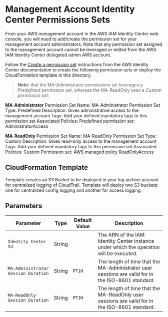 # Management Account Identity Center Permissions Sets

From your AWS management account in the AWS IAM Identity Center web console, you will need to add/create the permission set for your management account administrators. Note that any permission set assigned to the management account cannot be leveraged or edited from the AWS IAM Identity Center delegated admin AWS account.

Follow the [Create a permission set](https://docs.aws.amazon.com/singlesignon/latest/userguide/howtocreatepermissionset.html) instructions from the AWS Identity Center documentation to create the following permission sets or deploy the CloudFormation template in this directory.

> **Note:** that the MA-Administrator permissions set leverages a *Predefined permission set*, whereas the MA-ReadOnly uses a *Custom permission set*:

**MA-Administrator**
Permission Set Name: MA-Administrator
Permission Set Type: Predefined
Description: Gives administrative access to the management account
Tags: Add your defined mandatory tags to this permission set
Associated Policies: Predefined permission set: AdministratorAccess

**MA-ReadOnly**
Permission Set Name: MA-ReadOnly
Permission Set Type: Custom
Description: Gives read-only access to the management account
Tags: Add your defined mandatory tags to this permission set
Associated Policies: Custom Permission set: AWS managed policy ReadOnlyAccess

## CloudFormation Template

Template creates an S3 Bucket to be deployed in your log archive account for centralized logging of CloudTrail. Template will deploy two S3 buckets: one for centralized config logging and another for access logging.

## Parameters

| Parameter | Type | Default Value | Description |
| --------- | ---- | ------------- | ----------- |
| `Identity Center Id` | String |  | The ARN of the IAM Identity Center instance under which the operation will be executed. |
| `MA-Administrator Session Duration` | String |  `PT1H` | The length of time that the MA-Administrator user sessions are valid for in the ISO-8601 standard |
| `MA-ReadOnly Session Duration` | String | `PT1H` | The length of time that the MA-ReadOnly user sessions are valid for in the ISO-8601 standard. |
